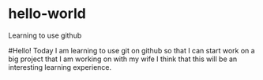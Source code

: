 # hello-world
Learning to use github


#Hello!
Today I am learning to use git on github so that I can start work on a big project that I am working on with my wife
I think that this will be an interesting learning experience.
